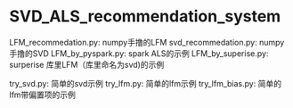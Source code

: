 # SVD_ALS_recommendation_system

LFM_recommedation.py: numpy手撸的LFM
svd_recommedation.py: numpy手撸的SVD
LFM_by_pyspark.py: spark ALS的示例
LFM_by_superise.py: surperise 库里LFM（库里命名为svd)的示例

try_svd.py:  简单的svd示例
try_lfm.py:  简单的lfm示例
try_lfm_bias.py:  简单的lfm带偏置项的示例
